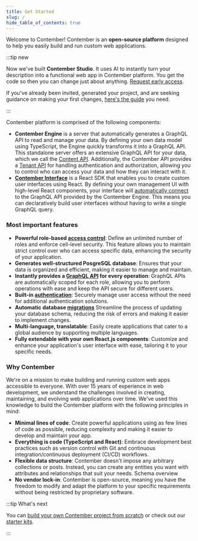 ```yaml
---
title: Get Started
slug: /
hide_table_of_contents: true
---
```


Welcome to Contember! Contember is an **open-source platform** designed to help you easily build and run custom web applications.

:::tip new

Now we've built **Contember Studio**. It uses AI to instantly turn your description into a functional web app in Contember platform. You get the code so then you can change just about anything. [Request early access](https://rik9zhzhn1g.typeform.com/to/UWv1lamK).

If you've already been invited, generated your project, and are seeking guidance on making your first changes, [here's the guide](/intro/studio-quickstart) you need.

:::

Contember platform is comprised of the following components:

- **Contember Engine** is a server that automatically generates a GraphQL API to read and manage your data. By defining your own data model using TypeScript, the Engine quickly transforms it into a GraphQL API. This standalone server offers an extensive GraphQL API for your data, which we call the [Content API](/reference/engine/content/overview). Additionally, the Contember API provides a [Tenant API](/reference/engine/tenant/overview) for handling authentication and authorization, allowing you to control who can access your data and how they can interact with it.
- **[Contember Interface](/reference/admin/introduction)** is a React SDK that enables you to create custom user interfaces using React. By defining your own management UI with high-level React components, your interface will [automatically connect](/reference/admin/data-binding/overview) to the GraphQL API provided by the Contember Engine. This means you can declaratively build user interfaces without having to write a single GraphQL query.

### Most important features

- **Powerful role-based [access control](/reference/engine/schema/acl.md)**: Define an unlimited number of roles and enforce cell-level security. This feature allows you to maintain strict control over who can access specific data, enhancing the security of your application.
- **Generates well-structured PosgreSQL database**: Ensures that your data is organized and efficient, making it easier to manage and maintain.
- **Instantly provides a [GraphQL API](/reference/engine/content/overview.md) for every operation**: GraphQL APIs are automatically scoped for each role, allowing you to perform operations with ease and keep the API secure for different users.
- **Built-in [authentication](/reference/engine/tenant/overview.md)**: Securely manage user access without the need for additional authentication solutions.
- **Automatic database [migrations](/reference/engine/schema/migrations.md)** Streamline the process of updating your database schema, reducing the risk of errors and making it easier to implement changes.
- **Multi-language, translatable**: Easily create applications that cater to a global audience by supporting multiple languages.
- **Fully extendable with your own React.js components**: Customize and enhance your application's user interface with ease, tailoring it to your specific needs.


### Why Contember

We're on a mission to make building and running custom web apps accessible to everyone. With over 15 years of experience in web development, we understand the challenges involved in creating, maintaining, and evolving web applications over time. We've used this knowledge to build the Contember platform with the following principles in mind:

- **Minimal lines of code**: Create powerful applications using as few lines of code as possible, reducing complexity and making it easier to develop and maintain your app.
- **Everything is code (TypeScript and React)**: Embrace development best practices such as version control with Git and continuous integration/continuous deployment (CI/CD) workflows.
- **Flexible data structure**: Contember doesn't impose any arbitrary collections or posts. Instead, you can create any entities you want with attributes and relationships that suit your needs. Schema overview
- **No vendor lock-in**: Contember is open-source, meaning you have the freedom to modify and adapt the platform to your specific requirements without being restricted by proprietary software.

:::tip What's next

You can [build your own Contember project from scratch](/intro/quickstart) or check out our [starter kits](https://github.com/contember/starter-kits).

:::